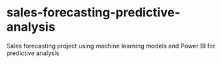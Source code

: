 # sales-forecasting-predictive-analysis
Sales forecasting project using machine learning models and Power BI for predictive analysis
